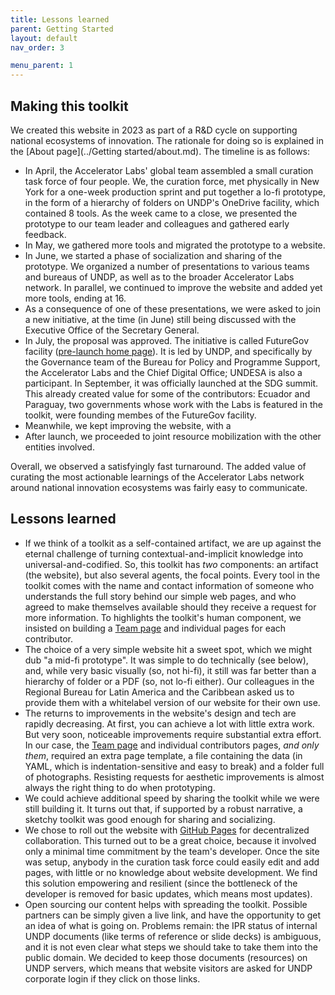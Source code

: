 ```yaml
---
title: Lessons learned
parent: Getting Started
layout: default
nav_order: 3

menu_parent: 1
---
```

## Making this toolkit 

We created this website in 2023 as part of a R&D cycle on supporting national ecosystems of innovation. The rationale for doing so is explained in the [About page](../Getting started/about.md). The timeline is as follows: 

* In April, the Accelerator Labs' global team assembled a small curation task force of four people. We, the curation force, met physically in New York for a one-week production sprint and put together a lo-fi prototype, in the form of a hierarchy of folders on UNDP's OneDrive facility, which contained 8 tools. As the week came to a close, we presented the prototype to our team leader and colleagues and gathered early feedback. 
* In May, we gathered more tools and migrated the prototype to a website. 
* In June, we started a phase of socialization and sharing of the prototype. We organized a number of presentations to various teams and bureaus of UNDP, as well as to the broader Accelerator Labs network. In parallel, we continued to improve the website and added yet more tools, ending at 16. 
* As a consequence of one of these presentations, we were asked to join a new initiative, at the time (in June) still being discussed with the Executive Office of the Secretary General.
* In July, the proposal was approved. The initiative is called FutureGov facility ([pre-launch home page](https://www.un.org/en/conferences/SDGSummit2023/SDG-Action-Weekend/futuregov)). It is led by UNDP, and specifically by the Governance team of the Bureau for Policy and Programme Support, the Accelerator Labs and the Chief Digital Office; UNDESA is also a participant. In September, it was officially launched at the SDG summit. This already created value for some of the contributors: Ecuador and Paraguay, two governments whose work with the Labs is featured in the toolkit, were founding membes of the FutureGov facility.
* Meanwhile, we kept improving the website, with a 
* After launch, we proceeded to joint resource mobilization with the other entities involved.

Overall, we observed a satisfyingly fast turnaround. The added value of curating the most actionable learnings of the Accelerator Labs network around national innovation ecosystems was fairly easy to communicate. 

## Lessons learned

* If we think of a toolkit as a self-contained artifact, we are up against the eternal challenge of turning contextual-and-implicit knowledge into universal-and-codified. So, this toolkit has *two* components: an artifact (the website), but also several agents, the focal points.  Every tool in the toolkit comes with the name and contact information of someone who understands the full story behind our simple web pages, and who agreed to make themselves available should they receive a request for more information. To highlights the toolkit's human component, we insisted on building a [Team page](../Team.html) and individual pages for each contributor.
* The choice of a very simple website hit a sweet spot, which we might dub "a mid-fi prototype". It was simple to do technically (see below), and, while very basic visually (so, not hi-fi), it still was far better than a hierarchy of folder or a PDF (so, not lo-fi either). Our colleagues in the Regional Bureau for Latin America and the Caribbean asked us to provide them with a whitelabel version of our website for their own use.
* The returns to improvements in the website's design and tech are rapidly decreasing. At first, you can achieve a lot with little extra work. But very soon, noticeable improvements require substantial extra effort. In our case, the [Team page](../Team.html) and individual contributors pages, *and only them*, required an extra page template, a file containing the data (in YAML, which is indentation-sensitive and easy to break) and a folder full of photographs. Resisting requests for aesthetic improvements is almost always the right thing to do when prototyping.
* We could achieve additional speed by sharing the toolkit while we were still building it. It turns out that, if supported by a robust narrative, a sketchy toolkit was good enough for sharing and socializing.  
* We chose to roll out the website with [GitHub Pages](https://pages.github.com/) for decentralized collaboration. This turned out to be a great choice, because it involved only a minimal time commitment by the team's developer. Once the site was setup, anybody in the curation task force could easily edit and add pages, with little or no knowledge about website development. We find this solution empowering and resilient (since the bottleneck of the developer is removed for basic updates, which means most updates). 
* Open sourcing our content helps with spreading the toolkit. Possible partners can be simply given a live link, and have the opportunity to get an idea of what is going on. Problems remain: the IPR status of internal UNDP documents (like terms of reference or slide decks) is ambiguous, and it is not even clear what steps we should take to take them into the public domain. We decided to keep those documents (resources) on UNDP servers, which means that website visitors are asked for UNDP corporate login if they click on those links. 

